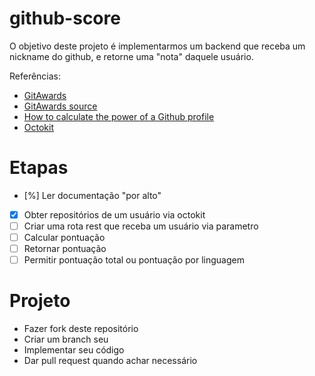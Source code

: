 # github-score

O objetivo deste projeto é implementarmos um backend que receba um nickname do github, e retorne uma "nota" daquele usuário.

Referências: 
- [GitAwards](http://git-awards.com/)
- [GitAwards source](https://github.com/vdaubry/github-awards)
- [How to calculate the power of a Github profile](https://observablehq.com/@antoninklopp/how-to-calculate-the-power-of-a-github-profile)
- [Octokit](https://github.com/octokit/rest.js/)


# Etapas

- [%] Ler documentação "por alto"
- [x] Obter repositórios de um usuário via octokit
- [ ] Criar uma rota rest que receba um usuário via parametro
- [ ] Calcular pontuação
- [ ] Retornar pontuação
- [ ] Permitir pontuação total ou pontuação por linguagem

# Projeto

- Fazer fork deste repositório
- Criar um branch seu
- Implementar seu código
- Dar pull request quando achar necessário